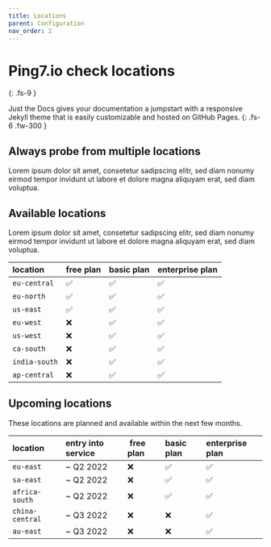 ```yaml
---
title: Locations
parent: Configuration
nav_order: 2
---
```


# Ping7.io check locations
{: .fs-9 }

Just the Docs gives your documentation a jumpstart with a responsive Jekyll theme that is easily customizable and hosted on GitHub Pages.
{: .fs-6 .fw-300 }

## Always probe from multiple locations

Lorem ipsum dolor sit amet, consetetur sadipscing elitr, sed diam nonumy eirmod tempor invidunt ut labore et dolore magna aliquyam erat, sed diam voluptua.

## Available locations

Lorem ipsum dolor sit amet, consetetur sadipscing elitr, sed diam nonumy eirmod tempor invidunt ut labore et dolore magna aliquyam erat, sed diam voluptua.

| location      | free plan | basic plan | enterprise plan |
|:--------------|:----------|:-----------|:----------------|
| `eu-central`  | ✅        | ✅          | ✅              |
| `eu-north`    | ✅        | ✅          | ✅              |
| `us-east`     | ✅        | ✅          | ✅              |
| `eu-west`     | ❌        | ✅          | ✅              |
| `us-west`     | ❌        | ✅          | ✅              |
| `ca-south`    | ❌        | ✅          | ✅              |
| `india-south` | ❌        | ✅          | ✅              |
| `ap-central`  | ❌        | ✅          | ✅              |


## Upcoming locations

These locations are planned and available within the next few months.

| location        | entry into service | free plan | basic plan | enterprise plan |
|:----------------|:-------------------|:----------|:-----------|:----------------|
| `eu-east`       | ~ Q2 2022          | ❌        | ✅          | ✅              |
| `sa-east`       | ~ Q2 2022          | ❌        | ✅          | ✅              |
| `africa-south`  | ~ Q2 2022          | ❌        | ✅          | ✅              |
| `china-central` | ~ Q3 2022          | ❌        | ❌          | ✅              |
| `au-east`       | ~ Q3 2022          | ❌        | ❌          | ✅              |

